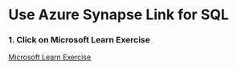 # Use Azure Synapse Link for SQL

### 1. Click on Microsoft Learn Exercise

[Microsoft Learn Exercise](https://microsoftlearning.github.io/dp-203-azure-data-engineer/Instructions/Labs/15-Synapse-link-sql.html)